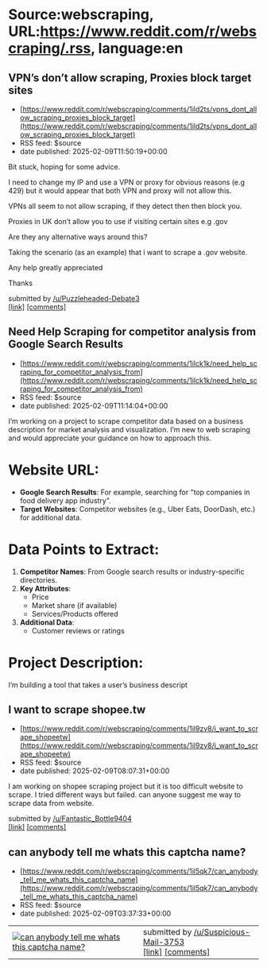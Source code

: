 # Source:webscraping, URL:https://www.reddit.com/r/webscraping/.rss, language:en

## VPN’s don’t allow scraping, Proxies block target sites
 - [https://www.reddit.com/r/webscraping/comments/1ild2ts/vpns_dont_allow_scraping_proxies_block_target](https://www.reddit.com/r/webscraping/comments/1ild2ts/vpns_dont_allow_scraping_proxies_block_target)
 - RSS feed: $source
 - date published: 2025-02-09T11:50:19+00:00

<!-- SC_OFF --><div class="md"><p>Bit stuck, hoping for some advice.</p> <p>I need to change my IP and use a VPN or proxy for obvious reasons (e.g 429) but it would appear that both VPN and proxy will not allow this.</p> <p>VPNs all seem to not allow scraping, if they detect then then block you.</p> <p>Proxies in UK don’t allow you to use if visiting certain sites e.g .gov </p> <p>Are they any alternative ways around this?</p> <p>Taking the scenario (as an example) that i want to scrape a .gov website.</p> <p>Any help greatly appreciated </p> <p>Thanks</p> </div><!-- SC_ON --> &#32; submitted by &#32; <a href="https://www.reddit.com/user/Puzzleheaded-Debate3"> /u/Puzzleheaded-Debate3 </a> <br/> <span><a href="https://www.reddit.com/r/webscraping/comments/1ild2ts/vpns_dont_allow_scraping_proxies_block_target/">[link]</a></span> &#32; <span><a href="https://www.reddit.com/r/webscraping/comments/1ild2ts/vpns_dont_allow_scraping_proxies_block_target/">[comments]</a></span>

## Need Help Scraping for competitor analysis from Google Search Results
 - [https://www.reddit.com/r/webscraping/comments/1ilck1k/need_help_scraping_for_competitor_analysis_from](https://www.reddit.com/r/webscraping/comments/1ilck1k/need_help_scraping_for_competitor_analysis_from)
 - RSS feed: $source
 - date published: 2025-02-09T11:14:04+00:00

<!-- SC_OFF --><div class="md"><p>I’m working on a project to scrape competitor data based on a business description for market analysis and visualization. I’m new to web scraping and would appreciate your guidance on how to approach this.</p> <h1>Website URL:</h1> <ul> <li><strong>Google Search Results</strong>: For example, searching for &quot;top companies in food delivery app industry&quot;.</li> <li><strong>Target Websites</strong>: Competitor websites (e.g., Uber Eats, DoorDash, etc.) for additional data.</li> </ul> <h1>Data Points to Extract:</h1> <ol> <li><strong>Competitor Names</strong>: From Google search results or industry-specific directories.</li> <li><strong>Key Attributes</strong>: <ul> <li>Price</li> <li>Market share (if available)</li> <li>Services/Products offered</li> </ul></li> <li><strong>Additional Data</strong>: <ul> <li>Customer reviews or ratings</li> </ul></li> </ol> <h1>Project Description:</h1> <p>I’m building a tool that takes a user’s business descript

## I want to scrape shopee.tw
 - [https://www.reddit.com/r/webscraping/comments/1il9zv8/i_want_to_scrape_shopeetw](https://www.reddit.com/r/webscraping/comments/1il9zv8/i_want_to_scrape_shopeetw)
 - RSS feed: $source
 - date published: 2025-02-09T08:07:31+00:00

<!-- SC_OFF --><div class="md"><p>I am working on shopee scraping project but it is too difficult website to scrape. I tried different ways but failed. can anyone suggest me way to scrape data from website. </p> </div><!-- SC_ON --> &#32; submitted by &#32; <a href="https://www.reddit.com/user/Fantastic_Bottle9404"> /u/Fantastic_Bottle9404 </a> <br/> <span><a href="https://www.reddit.com/r/webscraping/comments/1il9zv8/i_want_to_scrape_shopeetw/">[link]</a></span> &#32; <span><a href="https://www.reddit.com/r/webscraping/comments/1il9zv8/i_want_to_scrape_shopeetw/">[comments]</a></span>

## can anybody tell me whats this captcha name?
 - [https://www.reddit.com/r/webscraping/comments/1il5qk7/can_anybody_tell_me_whats_this_captcha_name](https://www.reddit.com/r/webscraping/comments/1il5qk7/can_anybody_tell_me_whats_this_captcha_name)
 - RSS feed: $source
 - date published: 2025-02-09T03:37:33+00:00

<table> <tr><td> <a href="https://www.reddit.com/r/webscraping/comments/1il5qk7/can_anybody_tell_me_whats_this_captcha_name/"> <img src="https://preview.redd.it/fmuecdmha1ie1.jpeg?width=640&amp;crop=smart&amp;auto=webp&amp;s=b835da9117d272c3bc469d2632d8988b96920587" alt="can anybody tell me whats this captcha name?" title="can anybody tell me whats this captcha name?" /> </a> </td><td> &#32; submitted by &#32; <a href="https://www.reddit.com/user/Suspicious-Mail-3753"> /u/Suspicious-Mail-3753 </a> <br/> <span><a href="https://i.redd.it/fmuecdmha1ie1.jpeg">[link]</a></span> &#32; <span><a href="https://www.reddit.com/r/webscraping/comments/1il5qk7/can_anybody_tell_me_whats_this_captcha_name/">[comments]</a></span> </td></tr></table>

